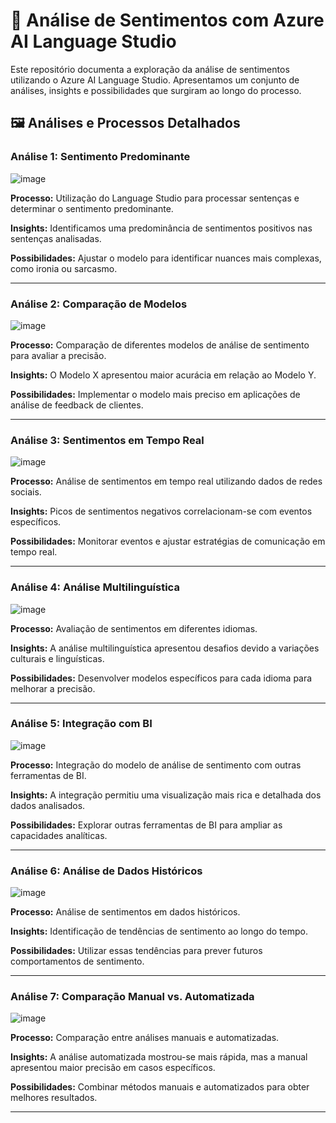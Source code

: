 # 🚀 Análise de Sentimentos com Azure AI Language Studio

Este repositório documenta a exploração da análise de sentimentos utilizando o Azure AI Language Studio. Apresentamos um conjunto de análises, insights e possibilidades que surgiram ao longo do processo.

## 🖼️ Análises e Processos Detalhados

### Análise 1: Sentimento Predominante

![image](https://github.com/user-attachments/assets/6ea65f38-070e-413c-92d1-b8861bae1782)

**Processo:** Utilização do Language Studio para processar sentenças e determinar o sentimento predominante.

**Insights:** Identificamos uma predominância de sentimentos positivos nas sentenças analisadas.

**Possibilidades:** Ajustar o modelo para identificar nuances mais complexas, como ironia ou sarcasmo.

---
### Análise 2: Comparação de Modelos

![image](https://github.com/user-attachments/assets/6ec0fffc-491b-4b5c-86d6-669e95e206b1)

**Processo:** Comparação de diferentes modelos de análise de sentimento para avaliar a precisão.

**Insights:** O Modelo X apresentou maior acurácia em relação ao Modelo Y.

**Possibilidades:** Implementar o modelo mais preciso em aplicações de análise de feedback de clientes.

---
### Análise 3: Sentimentos em Tempo Real

![image](https://github.com/user-attachments/assets/817796cb-612c-4933-a902-63111d5e494f)

**Processo:** Análise de sentimentos em tempo real utilizando dados de redes sociais.

**Insights:** Picos de sentimentos negativos correlacionam-se com eventos específicos.

**Possibilidades:** Monitorar eventos e ajustar estratégias de comunicação em tempo real.

---

### Análise 4: Análise Multilinguística

![image](https://github.com/user-attachments/assets/856e2fdd-b9e7-49cd-9ba9-8dbdb5d83849)

**Processo:** Avaliação de sentimentos em diferentes idiomas.

**Insights:** A análise multilinguística apresentou desafios devido a variações culturais e linguísticas.

**Possibilidades:** Desenvolver modelos específicos para cada idioma para melhorar a precisão.

---

### Análise 5: Integração com BI

![image](https://github.com/user-attachments/assets/89954ac1-20cf-47fa-8e1c-af4473554103)

**Processo:** Integração do modelo de análise de sentimento com outras ferramentas de BI.

**Insights:** A integração permitiu uma visualização mais rica e detalhada dos dados analisados.

**Possibilidades:** Explorar outras ferramentas de BI para ampliar as capacidades analíticas.

---
### Análise 6: Análise de Dados Históricos

![image](https://github.com/user-attachments/assets/d558aa82-9462-48a3-b247-eae8f9e15aa7)

**Processo:** Análise de sentimentos em dados históricos.

**Insights:** Identificação de tendências de sentimento ao longo do tempo.

**Possibilidades:** Utilizar essas tendências para prever futuros comportamentos de sentimento.

---
### Análise 7: Comparação Manual vs. Automatizada

![image](https://github.com/user-attachments/assets/20d8ea59-83c9-4110-90ff-0d6f3b578032)

**Processo:** Comparação entre análises manuais e automatizadas.

**Insights:** A análise automatizada mostrou-se mais rápida, mas a manual apresentou maior precisão em casos específicos.

**Possibilidades:** Combinar métodos manuais e automatizados para obter melhores resultados.

---


